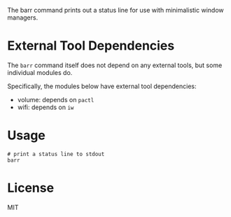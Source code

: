 The barr command prints out a status line for use with minimalistic window managers.

# External Tool Dependencies

The `barr` command itself does not depend on any external tools, but some individual modules do.

Specifically, the modules below have external tool dependencies:

- volume: depends on `pactl`
- wifi: depends on `iw`


# Usage

```shell
# print a status line to stdout
barr
```

# License

MIT
